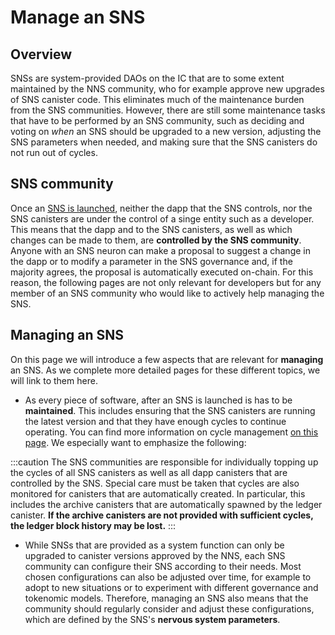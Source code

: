 # Manage an SNS

## Overview
SNSs are system-provided DAOs on the IC that are to some extent maintained by the
NNS community, who for example approve new upgrades of SNS canister code.
This eliminates much of the maintenance burden from the SNS communities.
However, there are still some maintenance tasks that have to be performed by an
SNS community, such as deciding and voting on _when_ an SNS should be upgraded
to a new version, adjusting the SNS parameters when needed, and making
sure that the SNS canisters do not run out of cycles.


## SNS community

Once an
[SNS is launched](../get-sns/get-sns-intro.md),
neither the dapp that the SNS controls, nor the SNS canisters
are under the control of a singe entity such as a developer.
This means that the dapp and to the SNS
canisters, as well as which changes can be made to them,
are **controlled by the SNS community**.
Anyone with an SNS neuron can make a proposal to suggest
a change in the dapp or to modify a parameter in the SNS
governance and, if the majority agrees, the proposal is
automatically executed on-chain.
For this reason, the following pages are not only relevant
for developers but for any member of an SNS community
who would like to actively help managing the SNS.

## Managing an SNS

On this page we will introduce a 
few aspects that are relevant for **managing** an SNS.
As we complete more detailed pages for these different 
topics, we will link to them here.

* As every piece of software, after an
SNS is launched is has to be **maintained**.
This includes ensuring that the SNS canisters are
running the latest version and that they have enough
cycles to continue operating.
You can find more information on<!--how SNS canisters can be  upgraded to new versions on this page (./upgradeSNS.md)
and about--> 
cycle management [on this page](./cycles-usage.md).
  We especially want to emphasize the following:

:::caution
The SNS communities are responsible for individually topping up the cycles of
all SNS canisters as well as all dapp canisters that are controlled by the SNS.
Special care must be taken that cycles are also monitored for canisters that
are automatically created. In particular, this includes the archive canisters
that are automatically spawned by the ledger canister.
**If the archive canisters are not provided with sufficient cycles, the ledger block
history may be lost.**
:::

* While 
SNSs that are provided as a system function 
can only be upgraded to canister versions approved by the 
NNS, each SNS community can configure their SNS according
to their needs.
Most chosen configurations can also be adjusted over time,
for example to adopt to new situations or to experiment with
different governance and tokenomic models.
Therefore, managing an SNS also means that the community
should regularly consider and adjust these configurations,
which are defined by the SNS's **nervous system parameters**.


<!--We describe on
this page(./nervous-system-parameters.md)
which parameters can be chosen and how they can be adjusted 
by proposal.-->

<!-- * Each SNS community might need to have different
kinds of proposals to ensure that the SNS DAO can
manage the
specific dapp and its operations effectively.
This page(./proposal-guide.md) provides some guidelines 
regarding
how proposals can be used and how an SNS community can define
their own kinds of proposals.-->
